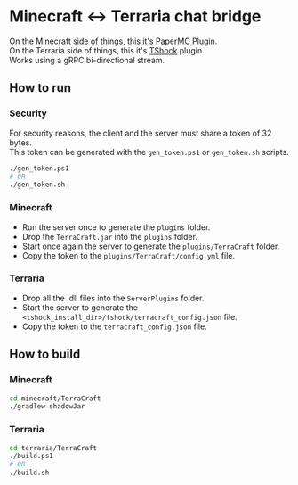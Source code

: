 # Minecraft <-> Terraria chat bridge

On the Minecraft side of things, this it's [PaperMC](https://papermc.io/) Plugin.  
On the Terraria side of things, this it's [TShock](https://github.com/Pryaxis/TShock) plugin.  
Works using a gRPC bi-directional stream.

## How to run

### Security

For security reasons, the client and the server must share a token of 32 bytes.  
This token can be generated with the `gen_token.ps1` or `gen_token.sh` scripts.

```bash
./gen_token.ps1
# OR
./gen_token.sh
```

### Minecraft

+ Run the server once to generate the `plugins` folder.
+ Drop the `TerraCraft.jar` into the `plugins` folder.
+ Start once again the server to generate the `plugins/TerraCraft` folder.
+ Copy the token to the `plugins/TerraCraft/config.yml` file.

### Terraria

+ Drop all the .dll files into the `ServerPlugins` folder.
+ Start the server to generate the `<tshock_install_dir>/tshock/terracraft_config.json` file.
+ Copy the token to the `terracraft_config.json` file.

## How to build

### Minecraft

```bash
cd minecraft/TerraCraft
./gradlew shadowJar
```

### Terraria

```bash
cd terraria/TerraCraft
./build.ps1
# OR
./build.sh
```
